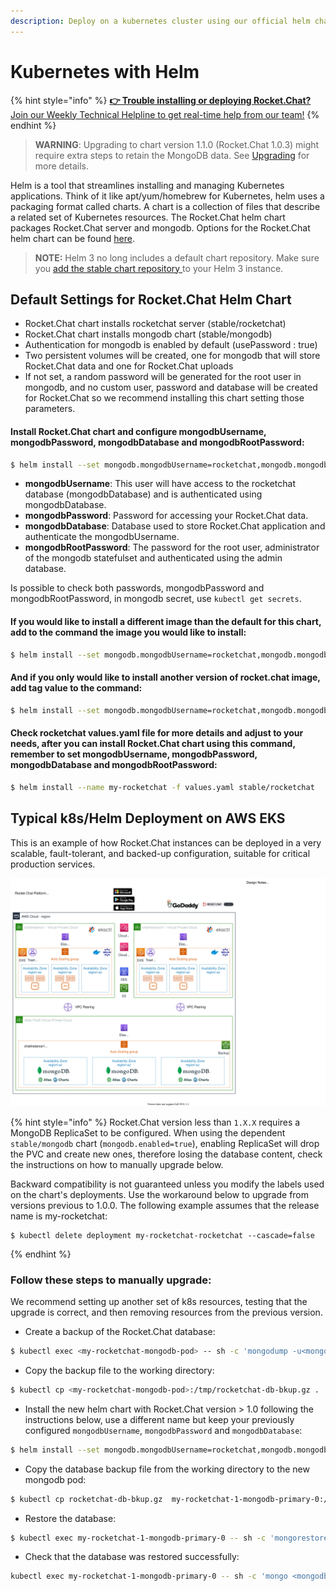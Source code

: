 ```yaml
---
description: Deploy on a kubernetes cluster using our official helm chart
---
```


# Kubernetes with Helm

{% hint style="info" %}
[**👉 Trouble installing or deploying Rocket.Chat?** Join our Weekly Technical Helpline to get real-time help from our team!](https://app.livestorm.co/rocket-chat/rocketchats-weekly-technical-helpline?type=detailed)
{% endhint %}

> **WARNING**: Upgrading to chart version 1.1.0 (Rocket.Chat 1.0.3) might require extra steps to retain the MongoDB data. See [Upgrading](../../scaling-rocket.chat/automation-tools/kubernetes-using-helm.md#upgrading) for more details.

Helm is a tool that streamlines installing and managing Kubernetes applications. Think of it like apt/yum/homebrew for Kubernetes, helm uses a packaging format called charts. A chart is a collection of files that describe a related set of Kubernetes resources. The Rocket.Chat helm chart packages Rocket.Chat server and mongodb. Options for the Rocket.Chat helm chart can be found [here](https://artifacthub.io/packages/helm/rocketchat-server/rocketchat).

> **NOTE:** Helm 3 no long includes a default chart repository. Make sure you [add the stable chart repository ](https://helm.sh/docs/intro/quickstart/#initialize-a-helm-chart-repository)to your Helm 3 instance.

## Default Settings for Rocket.Chat Helm Chart

* Rocket.Chat chart installs rocketchat server (stable/rocketchat)
* Rocket.Chat chart installs mongodb chart (stable/mongodb)
* Authentication for mongodb is enabled by default (usePassword : true)
* Two persistent volumes will be created, one for mongodb that will store Rocket.Chat data and one for Rocket.Chat uploads
* If not set, a random password will be generated for the root user in mongodb, and no custom user, password and database will be created for Rocket.Chat so we recommend installing this chart setting those parameters.

#### Install Rocket.Chat chart and configure mongodbUsername, mongodbPassword, mongodbDatabase and mongodbRootPassword:

```bash
$ helm install --set mongodb.mongodbUsername=rocketchat,mongodb.mongodbPassword=changeme,mongodb.mongodbDatabase=rocketchat,mongodb.mongodbRootPassword=root-changeme my-rocketchat stable/rocketchat
```

* **mongodbUsername**: This user will have access to the rocketchat database (mongodbDatabase) and is authenticated using mongodbDatabase.
* **mongodbPassword**: Password for accessing your Rocket.Chat data.
* **mongodbDatabase**: Database used to store Rocket.Chat application and authenticate the mongodbUsername.
* **mongodbRootPassword**: The password for the root user, administrator of the mongodb statefulset and authenticated using the admin database.

Is possible to check both passwords, mongodbPassword and mongodbRootPassword, in mongodb secret, use `kubectl get secrets`.

#### If you would like to install a different image than the default for this chart, add to the command the image you would like to install:

```bash
$ helm install --set mongodb.mongodbUsername=rocketchat,mongodb.mongodbPassword=changeme,mongodb.mongodbDatabase=rocketchat,mongodb.mongodbRootPassword=root-changeme,repository=<image-wanted> my-rocketchat stable/rocketchat
```

#### And if you only would like to install another version of rocket.chat image, add tag value to the command:

```bash
$ helm install --set mongodb.mongodbUsername=rocketchat,mongodb.mongodbPassword=changeme,mongodb.mongodbDatabase=rocketchat,mongodb.mongodbRootPassword=root-changeme,image.pullPolicy=Always,image.tag=3.7.0 my-rocketchat stable/rocketchat
```

#### Check rocketchat values.yaml file for more details and adjust to your needs, after you can install Rocket.Chat chart using this command, remember to set mongodbUsername, mongodbPassword, mongodbDatabase and mongodbRootPassword:

```bash
$ helm install --name my-rocketchat -f values.yaml stable/rocketchat
```

## Typical k8s/Helm Deployment on AWS EKS

This is an example of how Rocket.Chat instances can be deployed in a very scalable, fault-tolerant, and backed-up configuration, suitable for critical production services.

![Multi Instance k8s/Helm Deployment on AWS EKS](<../../../.gitbook/assets/Rocket Chat AWS EKS (1).svg>)

{% hint style="info" %}
Rocket.Chat version less than `1.X.X` requires a MongoDB ReplicaSet to be configured. When using the dependent `stable/mongodb` chart (`mongodb.enabled=true`), enabling ReplicaSet will drop the PVC and create new ones, therefore losing the database content, check the instructions on how to manually upgrade below.

Backward compatibility is not guaranteed unless you modify the labels used on the chart's deployments. Use the workaround below to upgrade from versions previous to 1.0.0. The following example assumes that the release name is my-rocketchat:

```
$ kubectl delete deployment my-rocketchat-rocketchat --cascade=false
```
{% endhint %}

### Follow these steps to manually upgrade:

We recommend setting up another set of k8s resources, testing that the upgrade is correct, and then removing resources from the previous version.

* Create a backup of the Rocket.Chat database:

```bash
$ kubectl exec <my-rocketchat-mongodb-pod> -- sh -c 'mongodump -u<mongodbUsername> -p<mongodbPassword> --archive=/tmp/rocketchat-db-bkup.gz --gzip --db <mongodbDatabase>'
```

* Copy the backup file to the working directory:

```bash
$ kubectl cp <my-rocketchat-mongodb-pod>:/tmp/rocketchat-db-bkup.gz .
```

* Install the new helm chart with Rocket.Chat version > 1.0 following the instructions below, use a different name but keep your previously configured `mongodbUsername`, `mongodbPassword` and `mongodbDatabase`:

```bash
$ helm install --set mongodb.mongodbUsername=rocketchat,mongodb.mongodbPassword=changeme,mongodb.mongodbDatabase=rocketchat,mongodb.mongodbRootPassword=root-changeme --name my-rocketchat-1 stable/rocketchat
```

* Copy the database backup file from the working directory to the new mongodb pod:

```bash
$ kubectl cp rocketchat-db-bkup.gz  my-rocketchat-1-mongodb-primary-0:/tmp
```

* Restore the database:

```bash
$ kubectl exec my-rocketchat-1-mongodb-primary-0 -- sh -c 'mongorestore -u<mongodbUsername> -p<mongodbPassword> --archive=/tmp/rocketchat-db-bkup.gz --gzip --db <mongodbDatabase>'
```

* Check that the database was restored successfully:

```bash
kubectl exec my-rocketchat-1-mongodb-primary-0 -- sh -c 'mongo <mongodbDatabase> -u<mongodbUsername> -p<mongodbPassword>  --eval="printjson(db.runCommand( { listCollections: 1.0, nameOnly: true } ))"'
```
